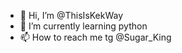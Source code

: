 - 👋 Hi, I’m @ThisIsKekWay
- 🌱 I’m currently learning python
- 📫 How to reach me tg @Sugar_King

<!---
ThisIsKekWay/ThisIsKekWay is a ✨ special ✨ repository because its `README.md` (this file) appears on your GitHub profile.
You can click the Preview link to take a look at your changes.
--->
